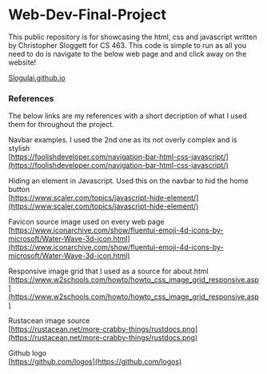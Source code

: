 # Web-Dev-Final-Project

This public repository is for showcasing the html, css and javascript written by
Christopher Sloggett for CS 463. This code is simple to run as all you need 
to do is navigate to the below web page and and click away on the website! 

[Slogulai.github.io](https://slogulai.github.io)

### References
The below links are my references with a short decription of what I used them for
throughout the project.  
 


Navbar examples. I used the 2nd one as its not overly complex and is stylish  
[https://foolishdeveloper.com/navigation-bar-html-css-javascript/](https://foolishdeveloper.com/navigation-bar-html-css-javascript/)

Hiding an element in Javascript. Used this on the navbar to hid the home button  
[https://www.scaler.com/topics/javascript-hide-element/](https://www.scaler.com/topics/javascript-hide-element/)

Favicon source image used on every web page  
[https://www.iconarchive.com/show/fluentui-emoji-4d-icons-by-microsoft/Water-Wave-3d-icon.html](https://www.iconarchive.com/show/fluentui-emoji-4d-icons-by-microsoft/Water-Wave-3d-icon.html)

Responsive image grid that I used as a source for about.html  
[https://www.w2schools.com/howto/howto_css_image_grid_responsive.asp](https://www.w2schools.com/howto/howto_css_image_grid_responsive.asp)

Rustacean image source  
[https://rustacean.net/more-crabby-things/rustdocs.png](https://rustacean.net/more-crabby-things/rustdocs.png)

Github logo  
[https://github.com/logos](https://github.com/logos)
